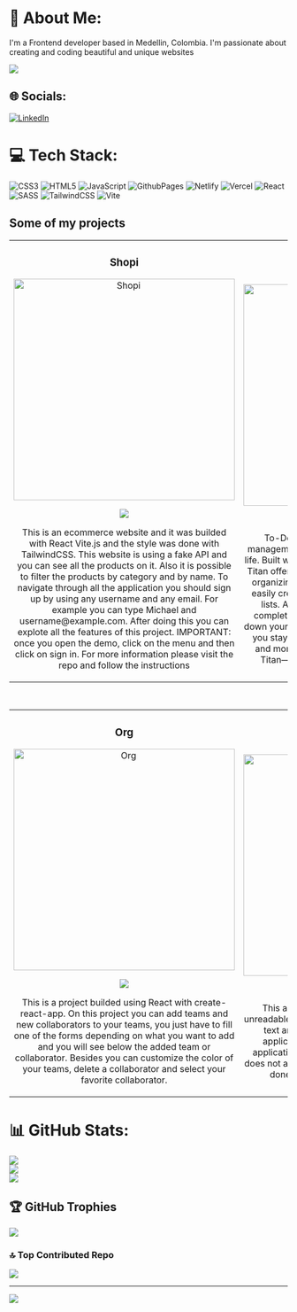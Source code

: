 # 💫 About Me:
I'm a Frontend developer based in Medellin, Colombia. I'm passionate about creating and coding beautiful and unique websites

<img src="https://gcdnb.pbrd.co/images/1WaAqIYmPePP.png?o=1">

## 🌐 Socials:
[![LinkedIn](https://img.shields.io/badge/LinkedIn-%230077B5.svg?logo=linkedin&logoColor=white)](https://www.linkedin.com/in/leonardo-salazar-serna/) 

# 💻 Tech Stack:
![CSS3](https://img.shields.io/badge/css3-%231572B6.svg?style=for-the-badge&logo=css3&logoColor=white) ![HTML5](https://img.shields.io/badge/html5-%23E34F26.svg?style=for-the-badge&logo=html5&logoColor=white) ![JavaScript](https://img.shields.io/badge/javascript-%23323330.svg?style=for-the-badge&logo=javascript&logoColor=%23F7DF1E) ![GithubPages](https://img.shields.io/badge/github%20pages-121013?style=for-the-badge&logo=github&logoColor=white) ![Netlify](https://img.shields.io/badge/netlify-%23000000.svg?style=for-the-badge&logo=netlify&logoColor=#00C7B7) ![Vercel](https://img.shields.io/badge/vercel-%23000000.svg?style=for-the-badge&logo=vercel&logoColor=white) ![React](https://img.shields.io/badge/react-%2320232a.svg?style=for-the-badge&logo=react&logoColor=%2361DAFB) ![SASS](https://img.shields.io/badge/SASS-hotpink.svg?style=for-the-badge&logo=SASS&logoColor=white) ![TailwindCSS](https://img.shields.io/badge/tailwindcss-%2338B2AC.svg?style=for-the-badge&logo=tailwind-css&logoColor=white) ![Vite](https://img.shields.io/badge/vite-%23646CFF.svg?style=for-the-badge&logo=vite&logoColor=white)

## Some of my projects
<div>
<table>
<tr>
<td width="50%">
<h3 align="center">Shopi</h3>
<div align="center">
<a href="https://developerleonardo.github.io/Shopi/" target="_blank"><img src="https://i.imgur.com/zMl7Sg6.png" width="400" alt="Shopi"></a>
<p><a href="https://github.com/developerleonardo/Shopi" target="_blank"><img src="https://img.shields.io/badge/logo-github-00F7FF%3Fgithub%3Dcode?style=plastic&logo=github&logoColor=black&label=Code&labelColor=white&color=%2300F7FF"></a></p>
<p>This is an ecommerce website and it was builded with React Vite.js and the style was done with TailwindCSS. This website is using a fake API and you can see all the products on it. Also it is possible to filter the products by category and by name. To navigate through all the application you should sign up by using any username and any email. For example you can type Michael and username@example.com. After doing this you can explote all the features of this project. IMPORTANT: once you open the demo, click on the menu and then click on sign in. For more information please visit the repo and follow the instructions</p>
</div>      
</td>

<td width="50%">
<h3 align="center">To-Do Titan</h3>
<div align="center">
<a href="https://developerleonardo.github.io/todo-titan/" target="_blank"><img src="https://gcdnb.pbrd.co/images/nb5aoquR4ra7.png?o=1" width="400" alt="To-Do Titan"></a>
<p><a href="https://github.com/developerleonardo/todo-titan" target="_blank"><img src="https://img.shields.io/badge/logo-github-00F7FF%3Fgithub%3Dcode?style=plastic&logo=github&logoColor=black&label=Code&labelColor=white&color=%2300F7FF"></a></p>
<p>To-Do Titan is a powerful and intuitive task management app designed to streamline your daily life. Built with React, Vite.js, and TailwindCSS, To-Do Titan offers a seamless and efficient experience for organizing your tasks. With To-Do Titan, you can easily create, manage, and track your daily to-do lists. Add new tasks with ease, mark them as completed, or delete them as needed. Simply jot down your daily itinerary, and let To-Do Titan ensure you stay on top of everything throughout the day and month. Never miss a task again with To-Do Titan—your ultimate productivity companion.</p>
</div>
  
</table>                                                                                 

<br>

<table>
<tr>  
<td width="50%">
<h3 align="center">Org</h3>
<div align="center">                                       
<a href="https://org-six-chi.vercel.app/" target="_blank"><img src="https://imgur.com/Wa723Ln.png" width="400" alt="Org"></a>
<br>
<p><a href="https://github.com/developerleonardo/org" target="_blank"><img src="https://img.shields.io/badge/logo-github-00F7FF%3Fgithub%3Dcode?style=plastic&logo=github&logoColor=black&label=Code&labelColor=white&color=%2300F7FF"></a></p>
</p>This is a project builded using React with create-react-app.
On this project you can add teams and new collaborators to your teams, you just have to fill one of the forms depending on what you want to add and you will see below the added team or collaborator. Besides you can customize the color of your teams, delete a collaborator and select your favorite collaborator.</p>
</div>   
</td>

<td width="50%">
<h3 align="center">Text encryptor</h3>
<div align="center">
<a href="https://developerleonardo.github.io/encriptador-de-texto/" target="_blank"><img src="https://gcdnb.pbrd.co/images/hjv8Er0iMZGZ.png?o=1" width="400" alt="Text Encryptor"></a>
<p><a href="https://github.com/developerleonardo/encriptador-de-texto" target="_blank"><img src="https://img.shields.io/badge/logo-github-00F7FF%3Fgithub%3Dcode?style=plastic&logo=github&logoColor=black&label=Code&labelColor=white&color=%2300F7FF"></a></p>
<p>This application can encrypt a text making it unreadable. You can send to someone the encrypted text and the other person can use the same application to read the secret message. The application only accepts lower case letters and it does not accept special characters. This project was done using javascript, CSS3 and HTML5</p>
</div>                                                                          
</td>
</table>                                                                                 
</div>

# 📊 GitHub Stats:
![](https://github-readme-stats.vercel.app/api?username=developerleonardo&theme=dark&hide_border=false&include_all_commits=true&count_private=true)<br/>
![](https://github-readme-streak-stats.herokuapp.com/?user=developerleonardo&theme=dark&hide_border=false)<br/>
![](https://github-readme-stats.vercel.app/api/top-langs/?username=developerleonardo&theme=dark&hide_border=false&include_all_commits=true&count_private=true&layout=compact)

## 🏆 GitHub Trophies
![](https://github-profile-trophy.vercel.app/?username=developerleonardo&theme=radical&no-frame=false&no-bg=true&margin-w=4)

### 🔝 Top Contributed Repo
![](https://github-contributor-stats.vercel.app/api?username=developerleonardo&limit=5&theme=dark&combine_all_yearly_contributions=true)

---
[![](https://visitcount.itsvg.in/api?id=developerleonardo&icon=0&color=0)](https://visitcount.itsvg.in)

<!-- Proudly created with GPRM ( https://gprm.itsvg.in ) -->
